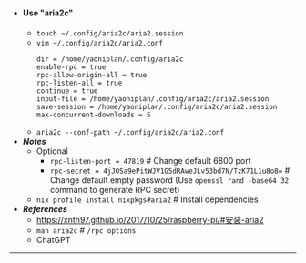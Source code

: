 - #### Use "aria2c"
    - `touch ~/.config/aria2c/aria2.session`
    - `vim ~/.config/aria2c/aria2.conf`
      ```
      dir = /home/yaoniplan/.config/aria2c
      enable-rpc = true
      rpc-allow-origin-all = true
      rpc-listen-all = true
      continue = true
      input-file = /home/yaoniplan/.config/aria2c/aria2.session
      save-session = /home/yaoniplan/.config/aria2c/aria2.session
      max-concurrent-downloads = 5
      ```
    - `aria2c --conf-path ~/.config/aria2c/aria2.conf`
- ***Notes***
    - Optional
        - `rpc-listen-port = 47819` # Change default 6800 port
        - `rpc-secret = 4jJOSa9ePitWJV1G5dRAweJLv53bd7N/TzK71L1u8o8=` # Change default empty password (Use `openssl rand -base64 32` command to generate RPC secret)
    - `nix profile install nixpkgs#aria2` # Install dependencies
- ***References***
    - https://xnth97.github.io/2017/10/25/raspberry-pi/#安装-aria2
    - `man aria2c` # `/rpc options`
    - ChatGPT
- ---
